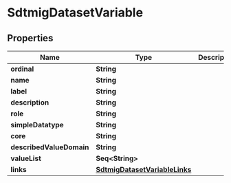 

# SdtmigDatasetVariable


## Properties

Name | Type | Description | Notes
------------ | ------------- | ------------- | -------------
**ordinal** | **String** |  |  [optional]
**name** | **String** |  |  [optional]
**label** | **String** |  |  [optional]
**description** | **String** |  |  [optional]
**role** | **String** |  |  [optional]
**simpleDatatype** | **String** |  |  [optional]
**core** | **String** |  |  [optional]
**describedValueDomain** | **String** |  |  [optional]
**valueList** | **Seq&lt;String&gt;** |  |  [optional]
**links** | [**SdtmigDatasetVariableLinks**](SdtmigDatasetVariableLinks.md) |  |  [optional]



